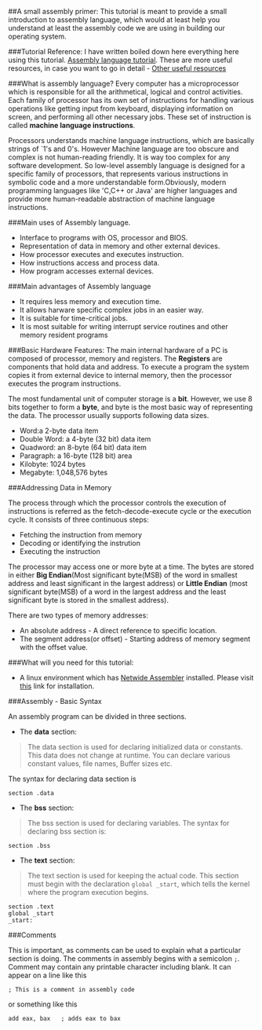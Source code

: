 ##A small assembly primer:
This tutorial is meant to provide a small introduction to assembly language, which would at least help you understand at least the assembly code we are using in building our operating system.

###Tutorial Reference:
I have written boiled down here everything here using this tutorial. [Assembly language tutorial](http://www.tutorialspoint.com/assembly_programming/assembly_introduction.htm). These are more useful resources, in case you want to go in detail - [Other useful resources](http://www.tutorialspoint.com/assembly_programming/assembly_useful_resources.htm) 

###What is assembly language?
Every computer has a microprocessor which is responsible for all the arithmetical, logical and control activities. Each family of processor has its own set of instructions for handling various operations like getting input from keyboard, displaying information on screen, and performing all other necessary jobs. These set of instruction is called **machine language instructions**. 

Processors understands machine language instructions, which are basically strings of `1's and 0's. However Machine language are too obscure and complex is not human-reading friendly. It is way too complex for any software development. So low-level assembly language is designed for a specific family of processors, that represents various instructions in symbolic code and a more understandable form.Obviously, modern programming languages like 'C,C++ or Java' are higher languages and
provide more human-readable abstraction of machine language instructions. 

###Main uses of Assembly language.

* Interface to programs with OS, processor and BIOS.
* Representation of data in memory and other external devices.
* How processor executes and executes instruction.
* How instructions access and process data.
* How program accesses external devices.

###Main advantages of Assembly language
* It requires less memory and execution time.
* It allows harware specific complex jobs in an easier way.
* It is suitable for time-critical jobs.
* It is most suitable for writing interrupt service routines and other memory resident programs

###Basic Hardware Features:
The main internal hardware of a PC  is composed of processor, memory and registers. The **Registers** are components that hold data and address. To execute a program the system copies it from external device to internal memory, then the processor executes the program instructions.

The most fundamental unit of computer storage is a **bit**. However, we use 8 bits together to form a **byte**, and byte is the most basic way of representing the data.  The processor usually supports following data sizes.

- Word:a 2-byte data item
- Double Word: a 4-byte (32 bit) data item
- Quadword: an 8-byte (64 bit) data item
- Paragraph: a 16-byte (128 bit) area
- Kilobyte: 1024 bytes
- Megabyte: 1,048,576 bytes

###Addressing Data in Memory

The process through which the processor controls the execution of instructions is referred as the fetch-decode-execute cycle or the execution cycle. It consists of three continuous steps:
+ Fetching the instruction from memory
+ Decoding or identifying the instrution
+ Executing the instruction

The processor may access one or more byte at a time. The bytes are stored in either **Big Endian**(Most significant byte(MSB) of the word in smallest address and least significant in the largest address) or **Little Endian** (most significant byte(MSB) of a word in the largest address and the least significant byte is stored in the smallest address). 

There are two types of memory addresses:

- An absolute address - A direct reference to specific location.
- The segment address(or offset) - Starting address of memory segment with the offset value.


###What will you need for this tutorial:

- A linux environment which has [Netwide Assembler](http://www.nasm.us/) installed. Please visit [this](http://www.nasm.us/) link for installation. 

###Assembly - Basic Syntax

An assembly program can be divided in three sections.

* The **data** section:

> The data section is used for declaring initialized data or constants. This data does not change at runtime. You can declare various constant values, file names, Buffer sizes etc.

The syntax for declaring data section is 
```
section .data
```

* The **bss** section:

> The bss section is used for declaring variables. The syntax for declaring bss section is:

```
section .bss
```

* The **text** section:

> The text section is used for keeping the actual code. This section must begin with the declaration `global _start`, which tells the kernel where the program execution begins.

```
section .text
global _start
_start:
```


###Comments

This is important, as comments can be used to explain what a particular section is doing. The comments in assembly begins with a semicolon `;`. Comment may contain any printable character including blank. It can appear on a line like this

```
; This is a comment in assembly code

```

or something like this

```
add eax, bax   ; adds eax to bax
```


